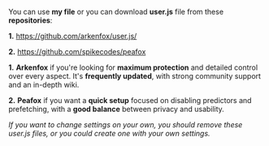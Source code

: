 You can use **my file** or you can download **user.js** file from these **repositories**:

**1.** https://github.com/arkenfox/user.js/

**2.** https://github.com/spikecodes/peafox

**1.** **Arkenfox** if you're looking for **maximum protection** and detailed control over every aspect. It's **frequently updated**, with strong community support and an in-depth wiki.

**2.** **Peafox** if you want a **quick setup** focused on disabling predictors and prefetching, with a **good balance** between privacy and usability.

_If you want to change settings on your own, you should remove these user.js files, or you could create one with your own settings._ 
